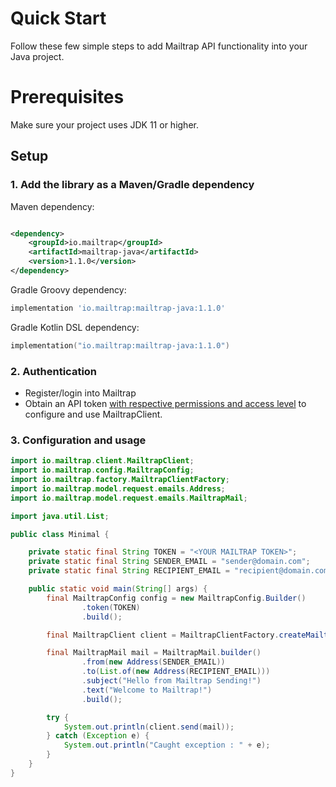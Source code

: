 # Quick Start

Follow these few simple steps to add Mailtrap API functionality into your Java project.

# Prerequisites

Make sure your project uses JDK 11 or higher.

## Setup

### 1. Add the library as a Maven/Gradle dependency

Maven dependency:

```xml

<dependency>
    <groupId>io.mailtrap</groupId>
    <artifactId>mailtrap-java</artifactId>
    <version>1.1.0</version>
</dependency>
```

Gradle Groovy dependency:

```groovy
implementation 'io.mailtrap:mailtrap-java:1.1.0'
```

Gradle Kotlin DSL dependency:

```kotlin
implementation("io.mailtrap:mailtrap-java:1.1.0")
```

### 2. Authentication

- Register/login into Mailtrap
- Obtain an API token [with respective permissions and access level](https://help.mailtrap.io/article/103-api-tokens) to configure and use MailtrapClient.

### 3. Configuration and usage

```java
import io.mailtrap.client.MailtrapClient;
import io.mailtrap.config.MailtrapConfig;
import io.mailtrap.factory.MailtrapClientFactory;
import io.mailtrap.model.request.emails.Address;
import io.mailtrap.model.request.emails.MailtrapMail;

import java.util.List;

public class Minimal {

    private static final String TOKEN = "<YOUR MAILTRAP TOKEN>";
    private static final String SENDER_EMAIL = "sender@domain.com";
    private static final String RECIPIENT_EMAIL = "recipient@domain.com";

    public static void main(String[] args) {
        final MailtrapConfig config = new MailtrapConfig.Builder()
                .token(TOKEN)
                .build();

        final MailtrapClient client = MailtrapClientFactory.createMailtrapClient(config);

        final MailtrapMail mail = MailtrapMail.builder()
                .from(new Address(SENDER_EMAIL))
                .to(List.of(new Address(RECIPIENT_EMAIL)))
                .subject("Hello from Mailtrap Sending!")
                .text("Welcome to Mailtrap!")
                .build();

        try {
            System.out.println(client.send(mail));
        } catch (Exception e) {
            System.out.println("Caught exception : " + e);
        }
    }
}
```
